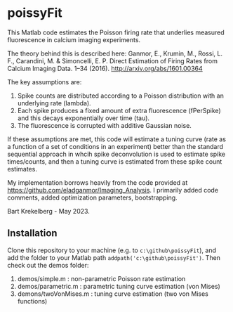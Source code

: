 # poissyFit

This Matlab code estimates the Poisson firing rate that underlies measured fluorescence in calcium imaging experiments.
 
 The theory behind this is described here:
  Ganmor, E., Krumin, M., Rossi, L. F., Carandini, M. & Simoncelli, E. P.
  Direct Estimation of Firing Rates from Calcium Imaging Data. 1–34 (2016).  http://arxiv.org/abs/1601.00364
  
  The key assumptions are:

  1. Spike counts are distributed according to a Poisson distribution with an underlying rate (lambda).
  2. Each spike produces a fixed amount of extra fluorescence (fPerSpike) and this decays exponentially over time (tau).
  3. The fluorescence is corrupted with additive Gaussian noise.

If these assumptions are met, this code will estimate a tuning curve (rate as a function of a set of conditions in an experiment)  better than the standard sequential approach in whcih  spike deconvolution is used to estimate spike times/counts, and then a tuning curve is estimated from these spike count estimates.  
  
  My implementation borrows heavily from the code provided at  https://github.com/eladganmor/Imaging_Analysis. I primarily added code comments, added optimization parameters, bootstrapping.
  
  
  Bart Krekelberg  - May 2023.
  
  
  ## Installation
  Clone this repository to your machine (e.g. to ```c:\github\poissyFit```), and add the folder to your Matlab path
  ```addpath('c:\github\poissyFit')```. 
  Then check out the demos folder:
  
  1. demos/simple.m : non-parametric Poisson rate estimation
  2. demos/parametric.m : parametric tuning curve estimation (von Mises)
  3. demons/twoVonMises.m :  tuning curve estimation (two von Mises functions)

  
  
  

